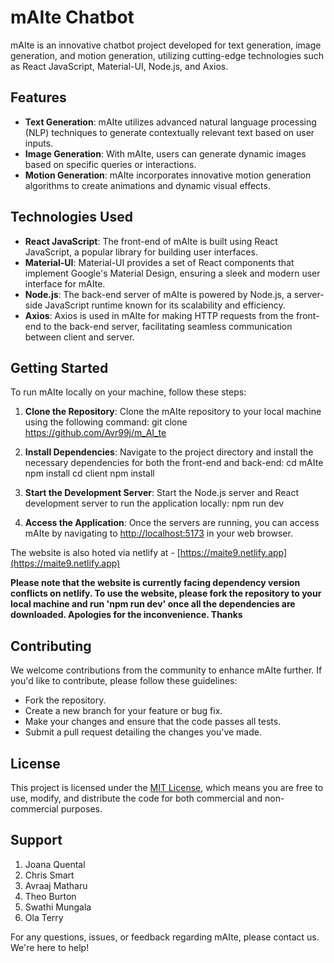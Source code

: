 # mAIte Chatbot

mAIte is an innovative chatbot project developed for text generation, image generation, and motion generation, utilizing cutting-edge technologies such as React JavaScript, Material-UI, Node.js, and Axios.

## Features

- **Text Generation**: mAIte utilizes advanced natural language processing (NLP) techniques to generate contextually relevant text based on user inputs.
- **Image Generation**: With mAIte, users can generate dynamic images based on specific queries or interactions.
- **Motion Generation**: mAIte incorporates innovative motion generation algorithms to create animations and dynamic visual effects.

## Technologies Used

- **React JavaScript**: The front-end of mAIte is built using React JavaScript, a popular library for building user interfaces.
- **Material-UI**: Material-UI provides a set of React components that implement Google's Material Design, ensuring a sleek and modern user interface for mAIte.
- **Node.js**: The back-end server of mAIte is powered by Node.js, a server-side JavaScript runtime known for its scalability and efficiency.
- **Axios**: Axios is used in mAIte for making HTTP requests from the front-end to the back-end server, facilitating seamless communication between client and server.

## Getting Started

To run mAIte locally on your machine, follow these steps:

1. **Clone the Repository**: Clone the mAIte repository to your local machine using the following command:
   git clone https://github.com/Avr99j/m_AI_te

2. **Install Dependencies**: Navigate to the project directory and install the necessary dependencies for both the front-end and back-end:
   cd mAIte
   npm install
   cd client
   npm install

3. **Start the Development Server**: Start the Node.js server and React development server to run the application locally:
   npm run dev

4. **Access the Application**: Once the servers are running, you can access mAIte by navigating to [http://localhost:5173](http://localhost:5173) in your web browser.

The website is also hoted via netlify at - [https://maite9.netlify.app](https://maite9.netlify.app)

__Please note that the website is currently facing dependency version conflicts on netlify. To use the website, please fork the repository to your local machine and run 'npm run dev' once all the dependencies are downloaded. Apologies for the inconvenience. Thanks__

## Contributing

We welcome contributions from the community to enhance mAIte further. If you'd like to contribute, please follow these guidelines:

- Fork the repository.
- Create a new branch for your feature or bug fix.
- Make your changes and ensure that the code passes all tests.
- Submit a pull request detailing the changes you've made.

## License

This project is licensed under the [MIT License](LICENSE), which means you are free to use, modify, and distribute the code for both commercial and non-commercial purposes.

## Support

1. Joana Quental
2. Chris Smart
3. Avraaj Matharu
4. Theo Burton
5. Swathi Mungala
6. Ola Terry

For any questions, issues, or feedback regarding mAIte, please contact us. We're here to help!
